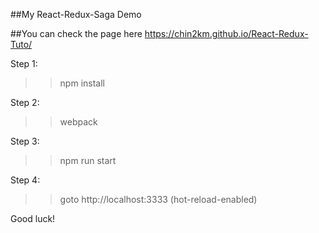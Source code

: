 ##My React-Redux-Saga Demo

##You can check the page here https://chin2km.github.io/React-Redux-Tuto/



Step 1:
 >> npm install

 Step 2:
 >> webpack

 Step 3:
 >> npm run start

 Step 4:
 >>goto http://localhost:3333 (hot-reload-enabled)


 Good luck!





